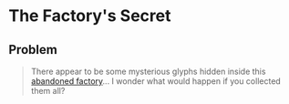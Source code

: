 # The Factory's Secret

## Problem
> There appear to be some mysterious glyphs hidden inside this [abandoned factory](https://2019game.picoctf.com/game)... I wonder what would happen if you collected them all?
